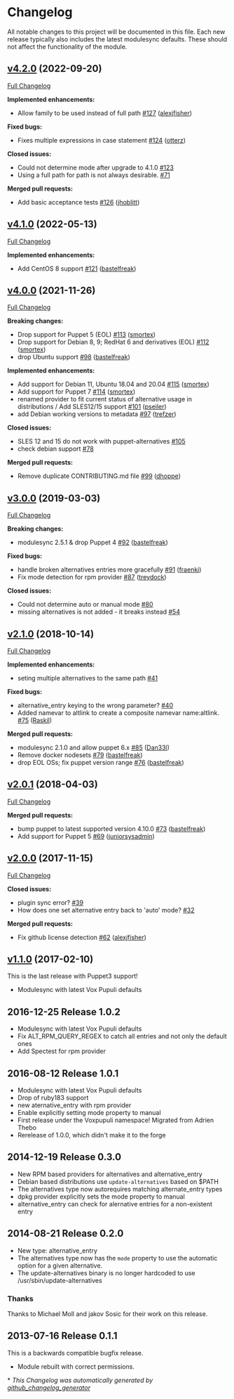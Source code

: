 # Changelog

All notable changes to this project will be documented in this file.
Each new release typically also includes the latest modulesync defaults.
These should not affect the functionality of the module.

## [v4.2.0](https://github.com/voxpupuli/puppet-alternatives/tree/v4.2.0) (2022-09-20)

[Full Changelog](https://github.com/voxpupuli/puppet-alternatives/compare/v4.1.0...v4.2.0)

**Implemented enhancements:**

- Allow family to be used instead of full path [\#127](https://github.com/voxpupuli/puppet-alternatives/pull/127) ([alexjfisher](https://github.com/alexjfisher))

**Fixed bugs:**

- Fixes multiple expressions in case statement [\#124](https://github.com/voxpupuli/puppet-alternatives/pull/124) ([otterz](https://github.com/otterz))

**Closed issues:**

- Could not determine mode after upgrade to 4.1.0 [\#123](https://github.com/voxpupuli/puppet-alternatives/issues/123)
- Using a full path for path is not always desirable. [\#71](https://github.com/voxpupuli/puppet-alternatives/issues/71)

**Merged pull requests:**

- Add basic acceptance tests [\#126](https://github.com/voxpupuli/puppet-alternatives/pull/126) ([jhoblitt](https://github.com/jhoblitt))

## [v4.1.0](https://github.com/voxpupuli/puppet-alternatives/tree/v4.1.0) (2022-05-13)

[Full Changelog](https://github.com/voxpupuli/puppet-alternatives/compare/v4.0.0...v4.1.0)

**Implemented enhancements:**

- Add CentOS 8 support [\#121](https://github.com/voxpupuli/puppet-alternatives/pull/121) ([bastelfreak](https://github.com/bastelfreak))

## [v4.0.0](https://github.com/voxpupuli/puppet-alternatives/tree/v4.0.0) (2021-11-26)

[Full Changelog](https://github.com/voxpupuli/puppet-alternatives/compare/v3.0.0...v4.0.0)

**Breaking changes:**

- Drop support for Puppet 5 \(EOL\) [\#113](https://github.com/voxpupuli/puppet-alternatives/pull/113) ([smortex](https://github.com/smortex))
- Drop support for Debian 8, 9; RedHat 6 and derivatives \(EOL\) [\#112](https://github.com/voxpupuli/puppet-alternatives/pull/112) ([smortex](https://github.com/smortex))
- drop Ubuntu support [\#98](https://github.com/voxpupuli/puppet-alternatives/pull/98) ([bastelfreak](https://github.com/bastelfreak))

**Implemented enhancements:**

- Add support for Debian 11, Ubuntu 18.04 and 20.04 [\#115](https://github.com/voxpupuli/puppet-alternatives/pull/115) ([smortex](https://github.com/smortex))
- Add support for Puppet 7 [\#114](https://github.com/voxpupuli/puppet-alternatives/pull/114) ([smortex](https://github.com/smortex))
- renamed provider to fit current status of alternative usage in distributions / Add SLES12/15 support [\#101](https://github.com/voxpupuli/puppet-alternatives/pull/101) ([pseiler](https://github.com/pseiler))
- add Debian working versions to metadata [\#97](https://github.com/voxpupuli/puppet-alternatives/pull/97) ([trefzer](https://github.com/trefzer))

**Closed issues:**

- SLES 12 and 15 do not work with puppet-alternatives [\#105](https://github.com/voxpupuli/puppet-alternatives/issues/105)
- check debian support [\#78](https://github.com/voxpupuli/puppet-alternatives/issues/78)

**Merged pull requests:**

- Remove duplicate CONTRIBUTING.md file [\#99](https://github.com/voxpupuli/puppet-alternatives/pull/99) ([dhoppe](https://github.com/dhoppe))

## [v3.0.0](https://github.com/voxpupuli/puppet-alternatives/tree/v3.0.0) (2019-03-03)

[Full Changelog](https://github.com/voxpupuli/puppet-alternatives/compare/v2.1.0...v3.0.0)

**Breaking changes:**

- modulesync 2.5.1 & drop Puppet 4 [\#92](https://github.com/voxpupuli/puppet-alternatives/pull/92) ([bastelfreak](https://github.com/bastelfreak))

**Fixed bugs:**

- handle broken alternatives entries more gracefully [\#91](https://github.com/voxpupuli/puppet-alternatives/pull/91) ([fraenki](https://github.com/fraenki))
- Fix mode detection for rpm provider [\#87](https://github.com/voxpupuli/puppet-alternatives/pull/87) ([treydock](https://github.com/treydock))

**Closed issues:**

- Could not determine auto or manual mode [\#80](https://github.com/voxpupuli/puppet-alternatives/issues/80)
- missing alternatives is not added - it breaks instead [\#54](https://github.com/voxpupuli/puppet-alternatives/issues/54)

## [v2.1.0](https://github.com/voxpupuli/puppet-alternatives/tree/v2.1.0) (2018-10-14)

[Full Changelog](https://github.com/voxpupuli/puppet-alternatives/compare/v2.0.1...v2.1.0)

**Implemented enhancements:**

- seting multiple alternatives to the same path [\#41](https://github.com/voxpupuli/puppet-alternatives/issues/41)

**Fixed bugs:**

- alternative\_entry keying to the wrong parameter? [\#40](https://github.com/voxpupuli/puppet-alternatives/issues/40)
- Added namevar to altlink to create a composite namevar name:altlink. [\#75](https://github.com/voxpupuli/puppet-alternatives/pull/75) ([Raskil](https://github.com/Raskil))

**Merged pull requests:**

- modulesync 2.1.0 and allow puppet 6.x [\#85](https://github.com/voxpupuli/puppet-alternatives/pull/85) ([Dan33l](https://github.com/Dan33l))
- Remove docker nodesets [\#79](https://github.com/voxpupuli/puppet-alternatives/pull/79) ([bastelfreak](https://github.com/bastelfreak))
- drop EOL OSs; fix puppet version range [\#76](https://github.com/voxpupuli/puppet-alternatives/pull/76) ([bastelfreak](https://github.com/bastelfreak))

## [v2.0.1](https://github.com/voxpupuli/puppet-alternatives/tree/v2.0.1) (2018-04-03)

[Full Changelog](https://github.com/voxpupuli/puppet-alternatives/compare/v2.0.0...v2.0.1)

**Merged pull requests:**

- bump puppet to latest supported version 4.10.0 [\#73](https://github.com/voxpupuli/puppet-alternatives/pull/73) ([bastelfreak](https://github.com/bastelfreak))
- Add support for Puppet 5 [\#69](https://github.com/voxpupuli/puppet-alternatives/pull/69) ([juniorsysadmin](https://github.com/juniorsysadmin))

## [v2.0.0](https://github.com/voxpupuli/puppet-alternatives/tree/v2.0.0) (2017-11-15)

[Full Changelog](https://github.com/voxpupuli/puppet-alternatives/compare/v1.1.0...v2.0.0)

**Closed issues:**

- plugin sync error? [\#39](https://github.com/voxpupuli/puppet-alternatives/issues/39)
- How does one set alternative entry back to 'auto' mode? [\#32](https://github.com/voxpupuli/puppet-alternatives/issues/32)

**Merged pull requests:**

- Fix github license detection [\#62](https://github.com/voxpupuli/puppet-alternatives/pull/62) ([alexjfisher](https://github.com/alexjfisher))

## [v1.1.0](https://github.com/voxpupuli/puppet-alternatives/tree/v1.1.0) (2017-02-10)

This is the last release with Puppet3 support!
* Modulesync with latest Vox Pupuli defaults

## 2016-12-25 Release 1.0.2

* Modulesync with latest Vox Pupuli defaults
* Fix ALT_RPM_QUERY_REGEX to catch all entries and not only the default ones
* Add Spectest for rpm provider

## 2016-08-12 Release 1.0.1

* Modulesync with latest Vox Pupuli defaults
* Drop of ruby183 support
* new aternative_entry with rpm provider
* Enable explicitly setting mode property to manual
* First release under the Voxpupuli namespace! Migrated from Adrien Thebo
* Rerelease of 1.0.0, which didn't make it to the forge


## 2014-12-19 Release 0.3.0

* New RPM based providers for alternatives and alternative_entry
* Debian based distributions use `update-alternatives` based on $PATH
* The alternatives type now autorequires matching alternate_entry types
* dpkg provider explicitly sets the mode property to manual
* alternative_entry can check for alernative entries for a non-existent entry


## 2014-08-21 Release 0.2.0

* New type: alternative_entry
* The alternatives type now has the `mode` property to use the automatic
    option for a given alternative.
* The update-alternatives binary is no longer hardcoded to use
    /usr/sbin/update-alternatives

### Thanks

Thanks to Michael Moll and jakov Sosic for their work on this release.


## 2013-07-16 Release 0.1.1

This is a backwards compatible bugfix release.

* Module rebuilt with correct permissions.


\* *This Changelog was automatically generated by [github_changelog_generator](https://github.com/github-changelog-generator/github-changelog-generator)*
